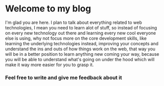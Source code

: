 # Welcome to my blog

I'm glad you are here. I plan to talk about everything related to web technologies, I mean you need to learn alot of stuff, so instead
of focusing on every new technology out there and learning every new cool everyone else is using, why not focus more on the core 
development skills, like learning the underlying technologies instead, improving your concepts and understand the ins and outs of how
things work on the web, that way you will be in a better position to learn anything new coming your way, because you will be able to 
understand what's going on under the hood which will make it way more easier for you to grasp it.


### Feel free to write and give me feedback about it
